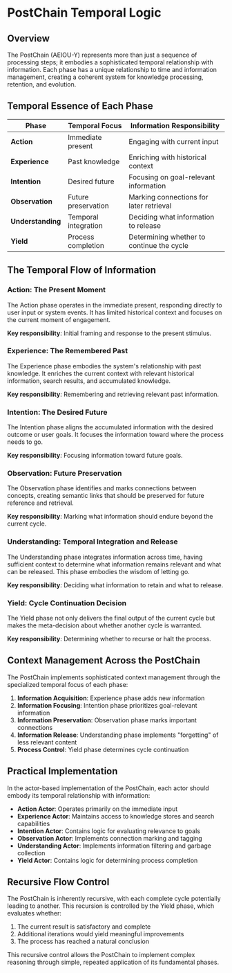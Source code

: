 # PostChain Temporal Logic

## Overview

The PostChain (AEIOU-Y) represents more than just a sequence of processing steps; it embodies a sophisticated temporal relationship with information. Each phase has a unique relationship to time and information management, creating a coherent system for knowledge processing, retention, and evolution.

## Temporal Essence of Each Phase

| Phase             | Temporal Focus       | Information Responsibility                |
| ----------------- | -------------------- | ----------------------------------------- |
| **Action**        | Immediate present    | Engaging with current input               |
| **Experience**    | Past knowledge       | Enriching with historical context         |
| **Intention**     | Desired future       | Focusing on goal-relevant information     |
| **Observation**   | Future preservation  | Marking connections for later retrieval   |
| **Understanding** | Temporal integration | Deciding what information to release      |
| **Yield**         | Process completion   | Determining whether to continue the cycle |

## The Temporal Flow of Information

### Action: The Present Moment

The Action phase operates in the immediate present, responding directly to user input or system events. It has limited historical context and focuses on the current moment of engagement.

**Key responsibility**: Initial framing and response to the present stimulus.

### Experience: The Remembered Past

The Experience phase embodies the system's relationship with past knowledge. It enriches the current context with relevant historical information, search results, and accumulated knowledge.

**Key responsibility**: Remembering and retrieving relevant past information.

### Intention: The Desired Future

The Intention phase aligns the accumulated information with the desired outcome or user goals. It focuses the information toward where the process needs to go.

**Key responsibility**: Focusing information toward future goals.

### Observation: Future Preservation

The Observation phase identifies and marks connections between concepts, creating semantic links that should be preserved for future reference and retrieval.

**Key responsibility**: Marking what information should endure beyond the current cycle.

### Understanding: Temporal Integration and Release

The Understanding phase integrates information across time, having sufficient context to determine what information remains relevant and what can be released. This phase embodies the wisdom of letting go.

**Key responsibility**: Deciding what information to retain and what to release.

### Yield: Cycle Continuation Decision

The Yield phase not only delivers the final output of the current cycle but makes the meta-decision about whether another cycle is warranted.

**Key responsibility**: Determining whether to recurse or halt the process.

## Context Management Across the PostChain

The PostChain implements sophisticated context management through the specialized temporal focus of each phase:

1. **Information Acquisition**: Experience phase adds new information
2. **Information Focusing**: Intention phase prioritizes goal-relevant information
3. **Information Preservation**: Observation phase marks important connections
4. **Information Release**: Understanding phase implements "forgetting" of less relevant content
5. **Process Control**: Yield phase determines cycle continuation

## Practical Implementation

In the actor-based implementation of the PostChain, each actor should embody its temporal relationship with information:

- **Action Actor**: Operates primarily on the immediate input
- **Experience Actor**: Maintains access to knowledge stores and search capabilities
- **Intention Actor**: Contains logic for evaluating relevance to goals
- **Observation Actor**: Implements connection marking and tagging
- **Understanding Actor**: Implements information filtering and garbage collection
- **Yield Actor**: Contains logic for determining process completion

## Recursive Flow Control

The PostChain is inherently recursive, with each complete cycle potentially leading to another. This recursion is controlled by the Yield phase, which evaluates whether:

1. The current result is satisfactory and complete
2. Additional iterations would yield meaningful improvements
3. The process has reached a natural conclusion

This recursive control allows the PostChain to implement complex reasoning through simple, repeated application of its fundamental phases.
